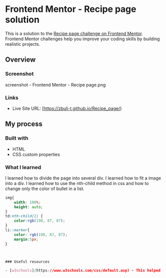 # Frontend Mentor - Recipe page solution

This is a solution to the [Recipe page challenge on Frontend Mentor](https://www.frontendmentor.io/challenges/recipe-page-KiTsR8QQKm). Frontend Mentor challenges help you improve your coding skills by building realistic projects. 


## Overview

### Screenshot

screenshot - Frontend Mentor - Recipe page.png

### Links

- Live Site URL: [https://zbuli-t.github.io/Recipe_page/)

## My process

### Built with

- HTML
- CSS custom properties



### What I learned

I learned how to divide the page into several div. 
I learned how to fit a image into a div.
I learned how to use the nth-child method in css and how to change only the color of bullet in a list.

```css
img{
    width: 100%;
    height: auto;
}
td:nth-child(2) {
    color:rgb(198, 87, 87);    
}
li::marker{
    color: rgb(198, 87, 87);
    margin:5px;
}



### Useful resources

- [w3schools](https://www.w3schools.com/css/default.asp) - This helped me for a lot. I always refer to this website when I need to check what and when to use different css.


